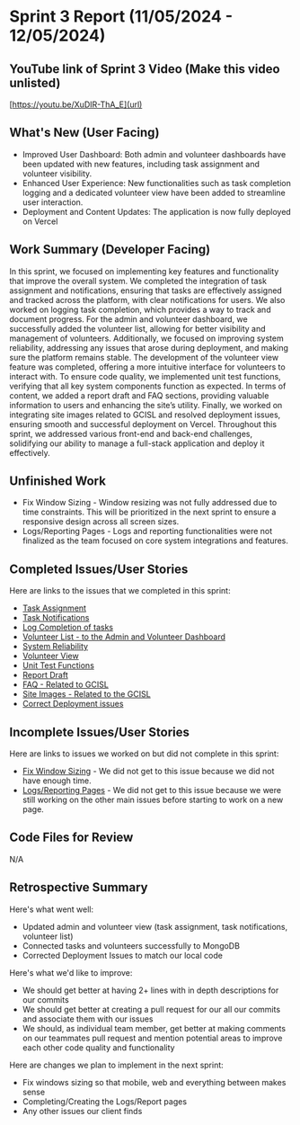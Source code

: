 # Sprint 3 Report (11/05/2024 - 12/05/2024)
## YouTube link of Sprint 3 Video (Make this video unlisted)
[https://youtu.be/XuDIR-ThA_E](url)

## What's New (User Facing) 
* Improved User Dashboard: Both admin and volunteer dashboards have been updated with new features, including task assignment and volunteer visibility.
* Enhanced User Experience: New functionalities such as task completion logging and a dedicated volunteer view have been added to streamline user interaction.
* Deployment and Content Updates: The application is now fully deployed on Vercel
## Work Summary (Developer Facing) 
In this sprint, we focused on implementing key features and functionality that improve the overall system. We completed the integration of task assignment and notifications, ensuring that tasks are effectively assigned and tracked across the platform, with clear notifications for users. We also worked on logging task completion, which provides a way to track and document progress. For the admin and volunteer dashboard, we successfully added the volunteer list, allowing for better visibility and management of volunteers. Additionally, we focused on improving system reliability, addressing any issues that arose during deployment, and making sure the platform remains stable. The development of the volunteer view feature was completed, offering a more intuitive interface for volunteers to interact with. To ensure code quality, we implemented unit test functions, verifying that all key system components function as expected. In terms of content, we added a report draft and FAQ sections, providing valuable information to users and enhancing the site’s utility. Finally, we worked on integrating site images related to GCISL and resolved deployment issues, ensuring smooth and successful deployment on Vercel. Throughout this sprint, we addressed various front-end and back-end challenges, solidifying our ability to manage a full-stack application and deploy it effectively.
## Unfinished Work  
* Fix Window Sizing - Window resizing was not fully addressed due to time constraints. This will be prioritized in the next sprint to ensure a responsive design across all screen sizes.
* Logs/Reporting Pages - Logs and reporting functionalities were not finalized as the team focused on core system integrations and features.
## Completed Issues/User Stories 
Here are links to the issues that we completed in this sprint:
* [Task Assignment](https://github.com/awishto-write/GCISL/issues/4)  
* [Task Notifications](https://github.com/awishto-write/GCISL/issues/5) 
* [Log Completion of tasks](https://github.com/awishto-write/GCISL/issues/6) 
* [Volunteer List - to the Admin and Volunteer Dashboard](https://github.com/awishto-write/GCISL/issues/7) 
* [System Reliability](https://github.com/awishto-write/GCISL/issues/10) 
* [Volunteer View](https://github.com/awishto-write/GCISL/issues/12) 
* [Unit Test Functions](https://github.com/awishto-write/GCISL/issues/39) 
* [Report Draft](https://github.com/awishto-write/GCISL/issues/47) 
* [FAQ - Related to GCISL](https://github.com/awishto-write/GCISL/issues/48) 
* [Site Images - Related to the GCISL](https://github.com/awishto-write/GCISL/issues/49) 
* [Correct Deployment issues](https://github.com/awishto-write/GCISL/issues/52)
## Incomplete Issues/User Stories  
Here are links to issues we worked on but did not complete in this sprint:
* [Fix Window Sizing](https://github.com/awishto-write/GCISL/issues/51) - We did not get to this issue because we did not have enough time.
* [Logs/Reporting Pages](https://github.com/awishto-write/GCISL/issues/50) - We did not get to this issue because we were still working on the other main issues before starting to work on a new page.
## Code Files for Review   
N/A


## Retrospective Summary   
Here's what went well: 
 * Updated admin and volunteer view (task assignment, task notifications, volunteer list)
 * Connected tasks and volunteers successfully to MongoDB
 * Corrected Deployment Issues to match our local code
   
Here's what we'd like to improve: 
  * We should get better at having 2+ lines with in depth descriptions for our commits
  * We should get better at creating a pull request for our all our commits and associate them with our issues
  * We should, as individual team member, get better at making comments on our teammates pull request and mention potential areas to improve each other code quality and functionality
    
Here are changes we plan to implement in the next sprint: 
  * Fix windows sizing so that mobile, web and everything between makes sense
  * Completing/Creating the Logs/Report pages
  * Any other issues our client finds
